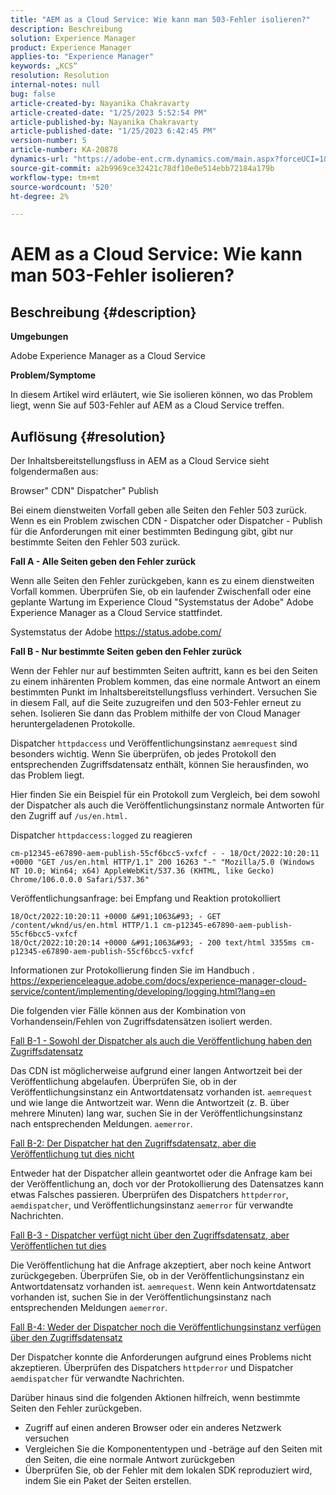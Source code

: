 ```yaml
---
title: "AEM as a Cloud Service: Wie kann man 503-Fehler isolieren?"
description: Beschreibung
solution: Experience Manager
product: Experience Manager
applies-to: "Experience Manager"
keywords: „KCS“
resolution: Resolution
internal-notes: null
bug: false
article-created-by: Nayanika Chakravarty
article-created-date: "1/25/2023 5:52:54 PM"
article-published-by: Nayanika Chakravarty
article-published-date: "1/25/2023 6:42:45 PM"
version-number: 5
article-number: KA-20878
dynamics-url: "https://adobe-ent.crm.dynamics.com/main.aspx?forceUCI=1&pagetype=entityrecord&etn=knowledgearticle&id=a9fe3912-d99c-ed11-aad1-6045bd0065f9"
source-git-commit: a2b9969ce32421c78df10e0e514ebb72184a179b
workflow-type: tm+mt
source-wordcount: '520'
ht-degree: 2%

---
```


# AEM as a Cloud Service: Wie kann man 503-Fehler isolieren?

## Beschreibung {#description}


<b>Umgebungen</b>

Adobe Experience Manager as a Cloud Service

<b>Problem/Symptome</b>

In diesem Artikel wird erläutert, wie Sie isolieren können, wo das Problem liegt, wenn Sie auf 503-Fehler auf AEM as a Cloud Service treffen.


## Auflösung {#resolution}


Der Inhaltsbereitstellungsfluss in AEM as a Cloud Service sieht folgendermaßen aus:

Browser&quot; CDN&quot; Dispatcher&quot; Publish

Bei einem dienstweiten Vorfall geben alle Seiten den Fehler 503 zurück. Wenn es ein Problem zwischen CDN - Dispatcher oder Dispatcher - Publish für die Anforderungen mit einer bestimmten Bedingung gibt, gibt nur bestimmte Seiten den Fehler 503 zurück.

<b>Fall A - Alle Seiten geben den Fehler zurück</b>

Wenn alle Seiten den Fehler zurückgeben, kann es zu einem dienstweiten Vorfall kommen. Überprüfen Sie, ob ein laufender Zwischenfall oder eine geplante Wartung im Experience Cloud &quot;Systemstatus der Adobe&quot; Adobe Experience Manager as a Cloud Service stattfindet.

Systemstatus der Adobe https://status.adobe.com/

<b>Fall B - Nur bestimmte Seiten geben den Fehler zurück</b>

Wenn der Fehler nur auf bestimmten Seiten auftritt, kann es bei den Seiten zu einem inhärenten Problem kommen, das eine normale Antwort an einem bestimmten Punkt im Inhaltsbereitstellungsfluss verhindert. Versuchen Sie in diesem Fall, auf die Seite zuzugreifen und den 503-Fehler erneut zu sehen. Isolieren Sie dann das Problem mithilfe der von Cloud Manager heruntergeladenen Protokolle.

Dispatcher `httpdaccess` und Veröffentlichungsinstanz `aemrequest` sind besonders wichtig. Wenn Sie überprüfen, ob jedes Protokoll den entsprechenden Zugriffsdatensatz enthält, können Sie herausfinden, wo das Problem liegt.

Hier finden Sie ein Beispiel für ein Protokoll zum Vergleich, bei dem sowohl der Dispatcher als auch die Veröffentlichungsinstanz normale Antworten für den Zugriff auf `/us/en.html.`

Dispatcher `httpdaccess:logged` zu reagieren


```
cm-p12345-e67890-aem-publish-55cf6bcc5-vxfcf - - 18/Oct/2022:10:20:11 +0000 "GET /us/en.html HTTP/1.1" 200 16263 "-" "Mozilla/5.0 (Windows NT 10.0; Win64; x64) AppleWebKit/537.36 (KHTML, like Gecko) Chrome/106.0.0.0 Safari/537.36"
```


Veröffentlichungsanfrage: bei Empfang und Reaktion protokolliert


```
18/Oct/2022:10:20:11 +0000 &#91;1063&#93; - GET /content/wknd/us/en.html HTTP/1.1 cm-p12345-e67890-aem-publish-55cf6bcc5-vxfcf
18/Oct/2022:10:20:14 +0000 &#91;1063&#93; - 200 text/html 3355ms cm-p12345-e67890-aem-publish-55cf6bcc5-vxfcf
```


Informationen zur Protokollierung finden Sie im Handbuch .
https://experienceleague.adobe.com/docs/experience-manager-cloud-service/content/implementing/developing/logging.html?lang=en

Die folgenden vier Fälle können aus der Kombination von Vorhandensein/Fehlen von Zugriffsdatensätzen isoliert werden.

<u>Fall B-1 - Sowohl der Dispatcher als auch die Veröffentlichung haben den Zugriffsdatensatz</u>

Das CDN ist möglicherweise aufgrund einer langen Antwortzeit bei der Veröffentlichung abgelaufen. Überprüfen Sie, ob in der Veröffentlichungsinstanz ein Antwortdatensatz vorhanden ist. `aemrequest` und wie lange die Antwortzeit war. Wenn die Antwortzeit (z. B. über mehrere Minuten) lang war, suchen Sie in der Veröffentlichungsinstanz nach entsprechenden Meldungen. `aemerror`.

<u>Fall B-2: Der Dispatcher hat den Zugriffsdatensatz, aber die Veröffentlichung tut dies nicht</u>

Entweder hat der Dispatcher allein geantwortet oder die Anfrage kam bei der Veröffentlichung an, doch vor der Protokollierung des Datensatzes kann etwas Falsches passieren. Überprüfen des Dispatchers `httpderror`, `aemdispatcher`, und Veröffentlichungsinstanz `aemerror` für verwandte Nachrichten.

<u>Fall B-3 - Dispatcher verfügt nicht über den Zugriffsdatensatz, aber Veröffentlichen tut dies</u>

Die Veröffentlichung hat die Anfrage akzeptiert, aber noch keine Antwort zurückgegeben. Überprüfen Sie, ob in der Veröffentlichungsinstanz ein Antwortdatensatz vorhanden ist. `aemrequest`. Wenn kein Antwortdatensatz vorhanden ist, suchen Sie in der Veröffentlichungsinstanz nach entsprechenden Meldungen `aemerror`.

<u>Fall B-4: Weder der Dispatcher noch die Veröffentlichungsinstanz verfügen über den Zugriffsdatensatz</u>

Der Dispatcher konnte die Anforderungen aufgrund eines Problems nicht akzeptieren. Überprüfen des Dispatchers `httpderror` und Dispatcher `aemdispatcher` für verwandte Nachrichten.

Darüber hinaus sind die folgenden Aktionen hilfreich, wenn bestimmte Seiten den Fehler zurückgeben.

- Zugriff auf einen anderen Browser oder ein anderes Netzwerk versuchen
- Vergleichen Sie die Komponententypen und -beträge auf den Seiten mit den Seiten, die eine normale Antwort zurückgeben
- Überprüfen Sie, ob der Fehler mit dem lokalen SDK reproduziert wird, indem Sie ein Paket der Seiten erstellen.



